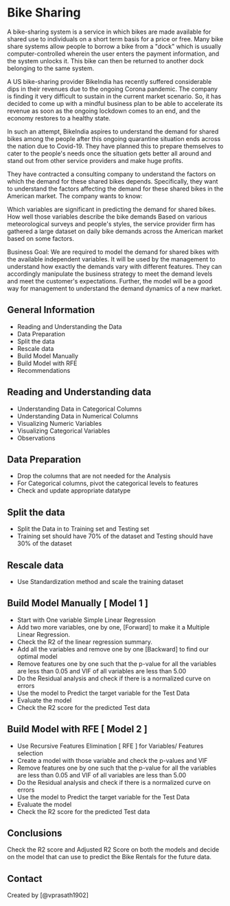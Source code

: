 # Bike Sharing
A bike-sharing system is a service in which bikes are made available for shared use to individuals on a short term basis for a price or free. Many bike share systems allow people to borrow a bike from a "dock" which is usually computer-controlled wherein the user enters the payment information, and the system unlocks it. This bike can then be returned to another dock belonging to the same system.

A US bike-sharing provider BikeIndia has recently suffered considerable dips in their revenues due to the ongoing Corona pandemic. The company is finding it very difficult to sustain in the current market scenario. So, it has decided to come up with a mindful business plan to be able to accelerate its revenue as soon as the ongoing lockdown comes to an end, and the economy restores to a healthy state.

In such an attempt, BikeIndia aspires to understand the demand for shared bikes among the people after this ongoing quarantine situation ends across the nation due to Covid-19. They have planned this to prepare themselves to cater to the people's needs once the situation gets better all around and stand out from other service providers and make huge profits.

They have contracted a consulting company to understand the factors on which the demand for these shared bikes depends. Specifically, they want to understand the factors affecting the demand for these shared bikes in the American market. The company wants to know:

Which variables are significant in predicting the demand for shared bikes. How well those variables describe the bike demands Based on various meteorological surveys and people's styles, the service provider firm has gathered a large dataset on daily bike demands across the American market based on some factors.

Business Goal:
We are required to model the demand for shared bikes with the available independent variables. It will be used by the management to understand how exactly the demands vary with different features. They can accordingly manipulate the business strategy to meet the demand levels and meet the customer's expectations. Further, the model will be a good way for management to understand the demand dynamics of a new market.

## General Information
- Reading and Understanding the Data
- Data Preparation
- Split the data
- Rescale data
- Build Model Manually
- Build Model with RFE
- Recommendations

## Reading and Understanding data
- Understanding Data in Categorical Columns
- Understanding Data in Numerical Columns
- Visualizing Numeric Variables
- Visualizing Categorical Variables
- Observations

## Data Preparation
- Drop the columns that are not needed for the Analysis
- For Categorical columns, pivot the categorical levels to features
- Check and update appropriate datatype

## Split the data
- Split the Data in to Training set and Testing set
- Training set should have 70% of the dataset and Testing should have 30% of the dataset

## Rescale data
- Use Standardization method and scale the training dataset

## Build Model Manually [ Model 1 ]
- Start with One variable Simple Linear Regression
- Add two more variables, one by one, [Forward] to make it a Multiple Linear Regression.
- Check the R2 of the linear regression summary.
- Add all the variables and remove one by one [Backward] to find our optimal model
- Remove features one by one such that the p-value for all the variables are less than 0.05 and VIF of all variables are less than 5.00
- Do the Residual analysis and check if there is a normalized curve on errors
- Use the model to Predict the target variable for the Test Data
- Evaluate the model
- Check the R2 score for the predicted Test data

## Build Model with RFE [ Model 2 ]
- Use Recursive Features Elimination [ RFE ] for Variables/ Features selection
- Create a model with those variable and check the p-values and VIF
- Remove features one by one such that the p-value for all the variables are less than 0.05 and VIF of all variables are less than 5.00
- Do the Residual analysis and check if there is a normalized curve on errors
- Use the model to Predict the target variable for the Test Data
- Evaluate the model
- Check the R2 score for the predicted Test data


<!-- You don't have to answer all the questions - just the ones relevant to your project. -->

## Conclusions
Check the R2 score and Adjusted R2 Score on both the models and decide on the model that can use to predict the Bike Rentals for the future data.


## Contact
Created by [@vprasath1902]
